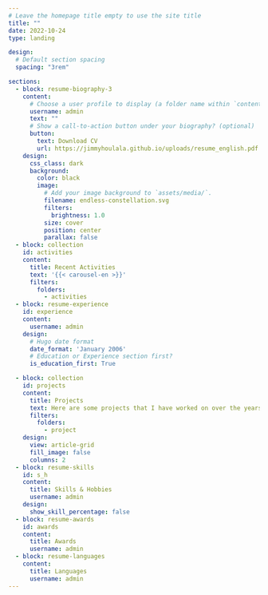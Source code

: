 ```yaml
---
# Leave the homepage title empty to use the site title
title: ""
date: 2022-10-24
type: landing

design:
  # Default section spacing
  spacing: "3rem"

sections:
  - block: resume-biography-3
    content:
      # Choose a user profile to display (a folder name within `content/authors/`)
      username: admin
      text: ""
      # Show a call-to-action button under your biography? (optional)
      button:
        text: Download CV
        url: https://jimmyhoulala.github.io/uploads/resume_english.pdf
    design:
      css_class: dark
      background:
        color: black
        image:
          # Add your image background to `assets/media/`.
          filename: endless-constellation.svg
          filters:
            brightness: 1.0
          size: cover
          position: center
          parallax: false
  - block: collection
    id: activities
    content:
      title: Recent Activities
      text: '{{< carousel-en >}}'
      filters:
        folders: 
          - activities
  - block: resume-experience
    id: experience
    content:
      username: admin
    design:
      # Hugo date format
      date_format: 'January 2006'
      # Education or Experience section first?
      is_education_first: True

  - block: collection
    id: projects
    content:
      title: Projects
      text: Here are some projects that I have worked on over the years.
      filters:
        folders:
          - project
    design:
      view: article-grid
      fill_image: false
      columns: 2
  - block: resume-skills
    id: s_h
    content:
      title: Skills & Hobbies
      username: admin
    design:
      show_skill_percentage: false
  - block: resume-awards
    id: awards
    content:
      title: Awards
      username: admin
  - block: resume-languages
    content:
      title: Languages
      username: admin
---
```

